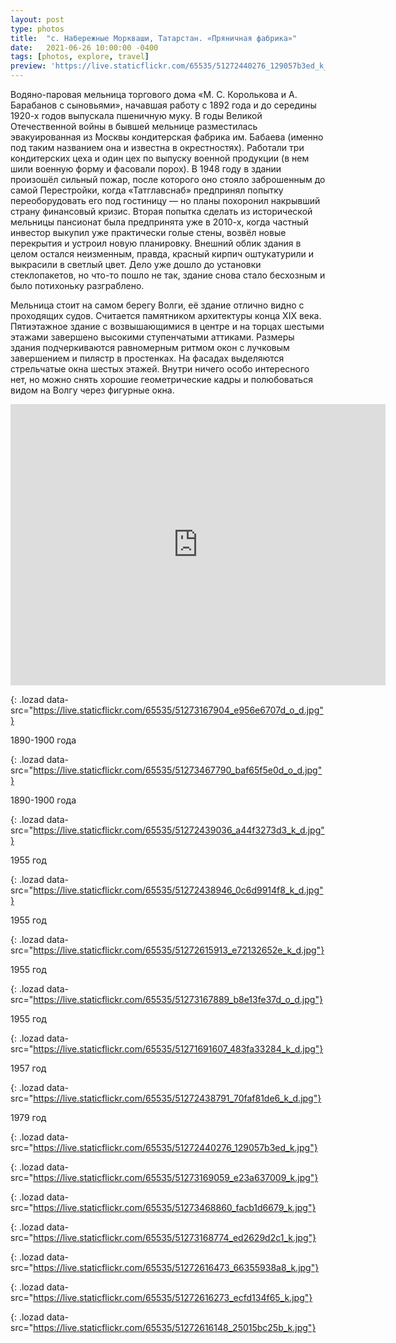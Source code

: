 ```yaml
---
layout: post
type: photos
title:  "с. Набережные Моркваши, Татарстан. «Пряничная фабрика»"
date:   2021-06-26 10:00:00 -0400
tags: [photos, explore, travel]
preview: 'https://live.staticflickr.com/65535/51272440276_129057b3ed_k_d.jpg'
---
```


Водяно-паровая мельница торгового дома «М. С. Королькова и А. Барабанов с сыновьями», начавшая работу с 1892 года и до середины 1920-х годов выпускала пшеничную муку. В годы Великой Отечественной войны в бывшей мельнице разместилась эвакуированная из Москвы кондитерская фабрика им. Бабаева (именно под таким названием она и известна в окрестностях). Работали три кондитерских цеха и один цех по выпуску военной продукции (в нем шили военную форму и фасовали порох). В 1948 году в здании произошёл сильный пожар, после которого оно стояло заброшенным до самой Перестройки, когда «Татглавснаб» предпринял попытку переоборудовать его под гостиницу — но планы похоронил накрывший страну финансовый кризис. Вторая попытка сделать из исторической мельницы пансионат была предпринята уже в 2010-х, когда частный инвестор выкупил уже практически голые стены, возвёл новые перекрытия и устроил новую планировку. Внешний облик здания в целом остался неизменным, правда, красный кирпич оштукатурили и выкрасили в светлый цвет. Дело уже дошло до установки стеклопакетов, но что-то пошло не так, здание снова стало бесхозным и было потихоньку разграблено.

Мельница стоит на самом берегу Волги, её здание отлично видно с проходящих судов. Считается памятником архитектуры конца XIX века. Пятиэтажное здание с возвышающимися в центре и на торцах шестыми этажами завершено высокими ступенчатыми аттиками. Размеры здания подчеркиваются равномерным ритмом окон с лучковым завершением и пилястр в простенках. На фасадах выделяются стрельчатые окна шестых этажей. Внутри ничего особо интересного нет, но можно снять хорошие геометрические кадры и полюбоваться видом на Волгу через фигурные окна.

<iframe src="https://www.google.com/maps/embed?pb=!1m14!1m12!1m3!1d3914.9363686980214!2d48.85459028550335!3d55.779615814262684!2m3!1f0!2f0!3f0!3m2!1i1024!2i768!4f13.1!5e1!3m2!1sen!2sca!4v1624734112206!5m2!1sen!2sca" width="600" height="450" frameborder="0" style="border:0" allowfullscreen="" loading="lazy" class="post-map"></iframe>

![](){: .lozad data-src="https://live.staticflickr.com/65535/51273167904_e956e6707d_o_d.jpg"}

1890-1900 года

![](){: .lozad data-src="https://live.staticflickr.com/65535/51273467790_baf65f5e0d_o_d.jpg"}

1890-1900 года

![](){: .lozad data-src="https://live.staticflickr.com/65535/51272439036_a44f3273d3_k_d.jpg"}

1955 год

![](){: .lozad data-src="https://live.staticflickr.com/65535/51272438946_0c6d9914f8_k_d.jpg"}

1955 год

![](){: .lozad data-src="https://live.staticflickr.com/65535/51272615913_e72132652e_k_d.jpg"}

1955 год

![](){: .lozad data-src="https://live.staticflickr.com/65535/51273167889_b8e13fe37d_o_d.jpg"}

1955 год

![](){: .lozad data-src="https://live.staticflickr.com/65535/51271691607_483fa33284_k_d.jpg"}

1957 год

![](){: .lozad data-src="https://live.staticflickr.com/65535/51272438791_70faf81de6_k_d.jpg"}

1979 год

![](){: .lozad data-src="https://live.staticflickr.com/65535/51272440276_129057b3ed_k.jpg"}

![](){: .lozad data-src="https://live.staticflickr.com/65535/51273169059_e23a637009_k.jpg"}

![](){: .lozad data-src="https://live.staticflickr.com/65535/51273468860_facb1d6679_k.jpg"}

![](){: .lozad data-src="https://live.staticflickr.com/65535/51273168774_ed2629d2c1_k.jpg"}

![](){: .lozad data-src="https://live.staticflickr.com/65535/51272616473_66355938a8_k.jpg"}

![](){: .lozad data-src="https://live.staticflickr.com/65535/51272616273_ecfd134f65_k.jpg"}

![](){: .lozad data-src="https://live.staticflickr.com/65535/51272616148_25015bc25b_k.jpg"}
